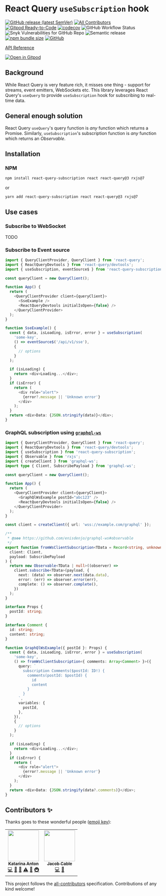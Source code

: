 # React Query `useSubscription` hook

<!-- ALL-CONTRIBUTORS-BADGE:START - Do not remove or modify this section -->

[all-contributors-badge]: https://img.shields.io/badge/all_contributors-2-orange.svg?style=round-square 'Number of contributors on All-Contributors'

<!-- ALL-CONTRIBUTORS-BADGE:END -->

[![GitHub release (latest SemVer)](https://img.shields.io/github/v/release/kaciakmaciak/react-query-subscription?display_name=tag&sort=semver)](https://github.com/kaciakmaciak/react-query-subscription/releases)
[![All Contributors][all-contributors-badge]](#contributors-)
[![Gitpod Ready-to-Code](https://img.shields.io/badge/Gitpod-ready--to--code-908a85?logo=gitpod)](https://gitpod.io/#https://github.com/kaciakmaciak/react-query-subscription)
[![codecov](https://codecov.io/gh/kaciakmaciak/react-query-subscription/branch/master/graph/badge.svg)](https://codecov.io/gh/kaciakmaciak/react-query-subscription)
![GitHub Workflow Status](https://img.shields.io/github/workflow/status/kaciakmaciak/react-query-subscription/CI)
![Snyk Vulnerabilities for GitHub Repo](https://img.shields.io/snyk/vulnerabilities/github/kaciakmaciak/react-query-subscription)
![Semantic release](https://img.shields.io/badge/%F0%9F%93%A6%F0%9F%9A%80-semantic--release-e10079)
[![npm bundle size](https://img.shields.io/bundlephobia/min/react-query-subscription)](https://www.npmjs.com/package/react-query-subscription)
[![GitHub](https://img.shields.io/github/license/kaciakmaciak/react-query-subscription)](LICENSE)

[API Reference](https://kaciakmaciak.github.io/react-query-subscription/)

[![Open in Gitpod](https://gitpod.io/button/open-in-gitpod.svg)](https://gitpod.io/#https://github.com/kaciakmaciak/react-query-subscription)

## Background

While React Query is very feature rich, it misses one thing - support for streams, event emitters, WebSockets etc. This library leverages React Query's `useQuery` to provide `useSubscription` hook for subscribing to real-time data.

## General enough solution

React Query `useQuery`'s query function is _any_ function which returns a Promise. Similarly, `useSubscription`'s subscription function is _any_ function which returns an _Observable_.

## Installation

### NPM

```sh
npm install react-query-subscription react react-query@3 rxjs@7
```

or

```sh
yarn add react-query-subscription react react-query@3 rxjs@7
```

## Use cases

### Subscribe to WebSocket

TODO

### Subscribe to Event source

```TypeScript
import { QueryClientProvider, QueryClient } from 'react-query';
import { ReactQueryDevtools } from 'react-query/devtools';
import { useSubscription, eventSource$ } from 'react-query-subscription';

const queryClient = new QueryClient();

function App() {
  return (
    <QueryClientProvider client={queryClient}>
      <SseExample />
      <ReactQueryDevtools initialIsOpen={false} />
    </QueryClientProvider>
  );
}

function SseExample() {
  const { data, isLoading, isError, error } = useSubscription(
    'some-key',
    () => eventSource$('/api/v1/sse'),
    {
      // options
    }
  );

  if (isLoading) {
    return <div>Loading...</div>;
  }
  if (isError) {
    return (
      <div role="alert">
        {error?.message || 'Unknown error'}
      </div>
    );
  }
  return <div>Data: {JSON.stringify(data)}</div>;
}
```

### GraphQL subscription using [`graphql-ws`](https://github.com/enisdenjo/graphql-ws)

```TypeScript
import { QueryClientProvider, QueryClient } from 'react-query';
import { ReactQueryDevtools } from 'react-query/devtools';
import { useSubscription } from 'react-query-subscription';
import { Observable } from 'rxjs';
import { createClient } from 'graphql-ws';
import type { Client, SubscribePayload } from 'graphql-ws';

const queryClient = new QueryClient();

function App() {
  return (
    <QueryClientProvider client={queryClient}>
      <GraphQlWsExample postId="abc123" />
      <ReactQueryDevtools initialIsOpen={false} />
    </QueryClientProvider>
  );
}

const client = createClient({ url: 'wss://example.com/graphql' });

/**
 * @see https://github.com/enisdenjo/graphql-ws#observable
 */
export function fromWsClientSubscription<TData = Record<string, unknown>>(
  client: Client,
  payload: SubscribePayload
) {
  return new Observable<TData | null>((observer) =>
    client.subscribe<TData>(payload, {
      next: (data) => observer.next(data.data),
      error: (err) => observer.error(err),
      complete: () => observer.complete(),
    })
  );
}

interface Props {
  postId: string;
}

interface Comment {
  id: string;
  content: string;
}

function GraphQlWsExample({ postId }: Props) {
  const { data, isLoading, isError, error } = useSubscription(
    'some-key',
    () => fromWsClientSubscription<{ comments: Array<Comment> }>({
      query: `
        subscription Comments($postId: ID!) {
          comments(postId: $postId) {
            id
            content
          }
        }
      `,
      variables: {
        postId,
      },
    }),
    {
      // options
    }
  );

  if (isLoading) {
    return <div>Loading...</div>;
  }
  if (isError) {
    return (
      <div role="alert">
        {error?.message || 'Unknown error'}
      </div>
    );
  }
  return <div>Data: {JSON.stringify(data?.comments)}</div>;
}
```

<!-- ### User events

TODO -->

## Contributors ✨

Thanks goes to these wonderful people ([emoji key](https://allcontributors.org/docs/en/emoji-key)):

<!-- ALL-CONTRIBUTORS-LIST:START - Do not remove or modify this section -->
<!-- prettier-ignore-start -->
<!-- markdownlint-disable -->
<table>
  <tr>
    <td align="center"><a href="https://github.com/kaciakmaciak"><img src="https://avatars.githubusercontent.com/u/17466633?v=4?s=100" width="100px;" alt=""/><br /><sub><b>Katarina Anton</b></sub></a><br /><a href="https://github.com/kaciakmaciak/react-query-subscription/commits?author=kaciakmaciak" title="Code">💻</a> <a href="#ideas-kaciakmaciak" title="Ideas, Planning, & Feedback">🤔</a> <a href="#maintenance-kaciakmaciak" title="Maintenance">🚧</a> <a href="https://github.com/kaciakmaciak/react-query-subscription/commits?author=kaciakmaciak" title="Tests">⚠️</a> <a href="#tool-kaciakmaciak" title="Tools">🔧</a> <a href="#infra-kaciakmaciak" title="Infrastructure (Hosting, Build-Tools, etc)">🚇</a></td>
    <td align="center"><a href="https://github.com/cabljac"><img src="https://avatars.githubusercontent.com/u/32874567?v=4?s=100" width="100px;" alt=""/><br /><sub><b>Jacob Cable</b></sub></a><br /><a href="https://github.com/kaciakmaciak/react-query-subscription/commits?author=cabljac" title="Code">💻</a> <a href="#ideas-cabljac" title="Ideas, Planning, & Feedback">🤔</a></td>
  </tr>
</table>

<!-- markdownlint-restore -->
<!-- prettier-ignore-end -->

<!-- ALL-CONTRIBUTORS-LIST:END -->

This project follows the [all-contributors](https://github.com/all-contributors/all-contributors) specification. Contributions of any kind welcome!
